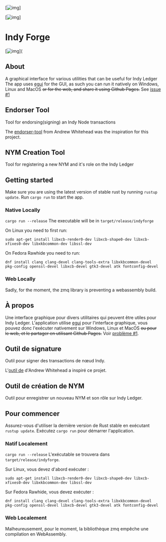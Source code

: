 [![img](https://img.shields.io/badge/Cycle%20de%20Vie-Phase%20d%C3%A9couverte-339999)]

[![img](https://img.shields.io/badge/Cycle%20de%20Vie-Phase%20découverte-339999)]

# Indy Forge

[![img](https://img.shields.io/badge/Version-0.4.0-blue)](

## About

A graphical interface for various utilities that can be useful for Indy Ledger
The app uses [egui](https://www.egui.rs/) for the GUI, as such you can run it natively on Windows, Linux and MacOS ~~or
for the web, and share it using Github Pages.~~ See [issue #1](https://github.com/MCN-ING/indy-forge/issues/1)

## Endorser Tool

Tool for endorsing(signing) an Indy Node transactions

The [endorser-tool](https://github.com/andrewwhitehead/endorser-tool) from Andrew Whitehead was the inspiration for this
project.

## NYM Creation Tool

Tool for registering a new NYM and it's role on the Indy Ledger

## Getting started

Make sure you are using the latest version of stable rust by running `rustup update`.
Run `cargo run` to start the app.

### Native Locally

`cargo run --release`
The executable will be in `target/release/indyforge`

On Linux you need to first run:

`sudo apt-get install libxcb-render0-dev libxcb-shape0-dev libxcb-xfixes0-dev libxkbcommon-dev libssl-dev`

On Fedora Rawhide you need to run:

`dnf install clang clang-devel clang-tools-extra libxkbcommon-devel pkg-config openssl-devel libxcb-devel gtk3-devel atk fontconfig-devel`

### Web Locally

Sadly, for the moment, the zmq library is preventing a webassembly build.

## À propos

Une interface graphique pour divers utilitaires qui peuvent être utiles pour Indy Ledger.
L'application utilise [egui](https://www.egui.rs/) pour l'interface graphique, vous pouvez donc l'exécuter nativement
sur Windows, Linux et MacOS ~~ou
pour le web, et le partager en utilisant Github Pages.~~
Voir [problème #1](https://github.com/MCN-ING/indy-forge/issues/1).

## Outil de signature

Outil pour signer des transactions de nœud Indy.

L'[outil de](https://github.com/andrewwhitehead/endorser-tool) d'Andrew Whitehead a inspiré ce
projet.

## Outil de création de NYM

Outil pour enregistrer un nouveau NYM et son rôle sur Indy Ledger.

## Pour commencer

Assurez-vous d'utiliser la dernière version de Rust stable en exécutant `rustup update`.
Exécutez `cargo run` pour démarrer l'application.

### Natif Localement

`cargo run --release`
L'exécutable se trouvera dans `target/release/indyforge`.

Sur Linux, vous devez d'abord exécuter :

`sudo apt-get install libxcb-render0-dev libxcb-shape0-dev libxcb-xfixes0-dev libxkbcommon-dev libssl-dev`

Sur Fedora Rawhide, vous devez exécuter :

`dnf install clang clang-devel clang-tools-extra libxkbcommon-devel pkg-config openssl-devel libxcb-devel gtk3-devel atk fontconfig-devel`

### Web Localement

Malheureusement, pour le moment, la bibliothèque zmq empêche une compilation en WebAssembly.
